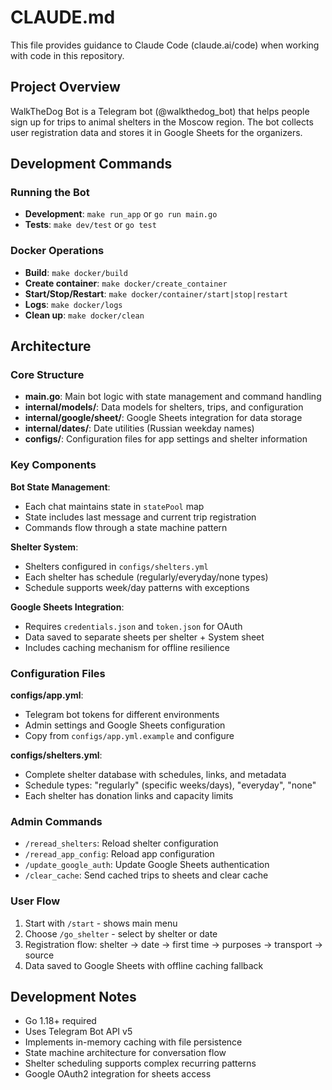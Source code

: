 # CLAUDE.md

This file provides guidance to Claude Code (claude.ai/code) when working with code in this repository.

## Project Overview

WalkTheDog Bot is a Telegram bot (@walkthedog_bot) that helps people sign up for trips to animal shelters in the Moscow region. The bot collects user registration data and stores it in Google Sheets for the organizers.

## Development Commands

### Running the Bot
- **Development**: `make run_app` or `go run main.go`
- **Tests**: `make dev/test` or `go test`

### Docker Operations
- **Build**: `make docker/build`
- **Create container**: `make docker/create_container`
- **Start/Stop/Restart**: `make docker/container/start|stop|restart`
- **Logs**: `make docker/logs`
- **Clean up**: `make docker/clean`

## Architecture

### Core Structure
- **main.go**: Main bot logic with state management and command handling
- **internal/models/**: Data models for shelters, trips, and configuration
- **internal/google/sheet/**: Google Sheets integration for data storage
- **internal/dates/**: Date utilities (Russian weekday names)
- **configs/**: Configuration files for app settings and shelter information

### Key Components

**Bot State Management**:
- Each chat maintains state in `statePool` map
- State includes last message and current trip registration
- Commands flow through a state machine pattern

**Shelter System**:
- Shelters configured in `configs/shelters.yml`
- Each shelter has schedule (regularly/everyday/none types)
- Schedule supports week/day patterns with exceptions

**Google Sheets Integration**:
- Requires `credentials.json` and `token.json` for OAuth
- Data saved to separate sheets per shelter + System sheet
- Includes caching mechanism for offline resilience

### Configuration Files

**configs/app.yml**:
- Telegram bot tokens for different environments
- Admin settings and Google Sheets configuration
- Copy from `configs/app.yml.example` and configure

**configs/shelters.yml**:
- Complete shelter database with schedules, links, and metadata
- Schedule types: "regularly" (specific weeks/days), "everyday", "none"
- Each shelter has donation links and capacity limits

### Admin Commands
- `/reread_shelters`: Reload shelter configuration
- `/reread_app_config`: Reload app configuration  
- `/update_google_auth`: Update Google Sheets authentication
- `/clear_cache`: Send cached trips to sheets and clear cache

### User Flow
1. Start with `/start` - shows main menu
2. Choose `/go_shelter` - select by shelter or date
3. Registration flow: shelter → date → first time → purposes → transport → source
4. Data saved to Google Sheets with offline caching fallback

## Development Notes

- Go 1.18+ required
- Uses Telegram Bot API v5
- Implements in-memory caching with file persistence
- State machine architecture for conversation flow
- Shelter scheduling supports complex recurring patterns
- Google OAuth2 integration for sheets access